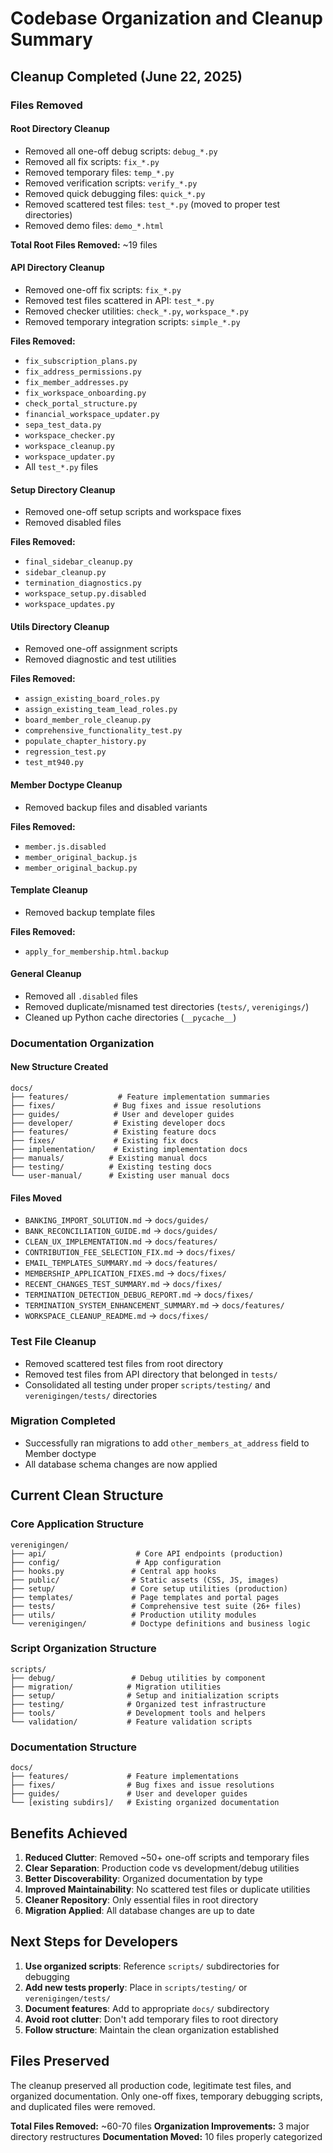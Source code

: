 # Codebase Organization and Cleanup Summary

## Cleanup Completed (June 22, 2025)

### Files Removed

#### Root Directory Cleanup
- Removed all one-off debug scripts: `debug_*.py`
- Removed all fix scripts: `fix_*.py` 
- Removed temporary files: `temp_*.py`
- Removed verification scripts: `verify_*.py`
- Removed quick debugging files: `quick_*.py`
- Removed scattered test files: `test_*.py` (moved to proper test directories)
- Removed demo files: `demo_*.html`

**Total Root Files Removed:** ~19 files

#### API Directory Cleanup
- Removed one-off fix scripts: `fix_*.py`
- Removed test files scattered in API: `test_*.py`
- Removed checker utilities: `check_*.py`, `workspace_*.py`
- Removed temporary integration scripts: `simple_*.py`

**Files Removed:**
- `fix_subscription_plans.py`
- `fix_address_permissions.py` 
- `fix_member_addresses.py`
- `fix_workspace_onboarding.py`
- `check_portal_structure.py`
- `financial_workspace_updater.py`
- `sepa_test_data.py`
- `workspace_checker.py`
- `workspace_cleanup.py`
- `workspace_updater.py`
- All `test_*.py` files

#### Setup Directory Cleanup
- Removed one-off setup scripts and workspace fixes
- Removed disabled files

**Files Removed:**
- `final_sidebar_cleanup.py`
- `sidebar_cleanup.py`
- `termination_diagnostics.py`
- `workspace_setup.py.disabled`
- `workspace_updates.py`

#### Utils Directory Cleanup
- Removed one-off assignment scripts
- Removed diagnostic and test utilities

**Files Removed:**
- `assign_existing_board_roles.py`
- `assign_existing_team_lead_roles.py`
- `board_member_role_cleanup.py`
- `comprehensive_functionality_test.py`
- `populate_chapter_history.py`
- `regression_test.py`
- `test_mt940.py`

#### Member Doctype Cleanup
- Removed backup files and disabled variants

**Files Removed:**
- `member.js.disabled`
- `member_original_backup.js`
- `member_original_backup.py`

#### Template Cleanup
- Removed backup template files

**Files Removed:**
- `apply_for_membership.html.backup`

#### General Cleanup
- Removed all `.disabled` files
- Removed duplicate/misnamed test directories (`tests/`, `verenigings/`)
- Cleaned up Python cache directories (`__pycache__`)

### Documentation Organization

#### New Structure Created
```
docs/
├── features/           # Feature implementation summaries
├── fixes/             # Bug fixes and issue resolutions  
├── guides/            # User and developer guides
├── developer/         # Existing developer docs
├── features/          # Existing feature docs
├── fixes/             # Existing fix docs
├── implementation/    # Existing implementation docs
├── manuals/          # Existing manual docs
├── testing/          # Existing testing docs
└── user-manual/      # Existing user manual docs
```

#### Files Moved
- `BANKING_IMPORT_SOLUTION.md` → `docs/guides/`
- `BANK_RECONCILIATION_GUIDE.md` → `docs/guides/`
- `CLEAN_UX_IMPLEMENTATION.md` → `docs/features/`
- `CONTRIBUTION_FEE_SELECTION_FIX.md` → `docs/fixes/`
- `EMAIL_TEMPLATES_SUMMARY.md` → `docs/features/`
- `MEMBERSHIP_APPLICATION_FIXES.md` → `docs/fixes/`
- `RECENT_CHANGES_TEST_SUMMARY.md` → `docs/fixes/`
- `TERMINATION_DETECTION_DEBUG_REPORT.md` → `docs/fixes/`
- `TERMINATION_SYSTEM_ENHANCEMENT_SUMMARY.md` → `docs/features/`
- `WORKSPACE_CLEANUP_README.md` → `docs/fixes/`

### Test File Cleanup
- Removed scattered test files from root directory
- Removed test files from API directory that belonged in `tests/`
- Consolidated all testing under proper `scripts/testing/` and `verenigingen/tests/` directories

### Migration Completed
- Successfully ran migrations to add `other_members_at_address` field to Member doctype
- All database schema changes are now applied

## Current Clean Structure

### Core Application Structure
```
verenigingen/
├── api/                    # Core API endpoints (production)
├── config/                 # App configuration
├── hooks.py               # Central app hooks
├── public/                # Static assets (CSS, JS, images)
├── setup/                 # Core setup utilities (production)
├── templates/             # Page templates and portal pages
├── tests/                 # Comprehensive test suite (26+ files)
├── utils/                 # Production utility modules
└── verenigingen/          # Doctype definitions and business logic
```

### Script Organization Structure
```
scripts/
├── debug/                 # Debug utilities by component
├── migration/            # Migration utilities  
├── setup/                # Setup and initialization scripts
├── testing/              # Organized test infrastructure
├── tools/                # Development tools and helpers
└── validation/           # Feature validation scripts
```

### Documentation Structure
```
docs/
├── features/             # Feature implementations
├── fixes/                # Bug fixes and issue resolutions
├── guides/               # User and developer guides
└── [existing subdirs]/   # Existing organized documentation
```

## Benefits Achieved

1. **Reduced Clutter**: Removed ~50+ one-off scripts and temporary files
2. **Clear Separation**: Production code vs development/debug utilities
3. **Better Discoverability**: Organized documentation by type
4. **Improved Maintainability**: No scattered test files or duplicate utilities
5. **Cleaner Repository**: Only essential files in root directory
6. **Migration Applied**: All database changes are up to date

## Next Steps for Developers

1. **Use organized scripts**: Reference `scripts/` subdirectories for debugging
2. **Add new tests properly**: Place in `scripts/testing/` or `verenigingen/tests/`
3. **Document features**: Add to appropriate `docs/` subdirectory
4. **Avoid root clutter**: Don't add temporary files to root directory
5. **Follow structure**: Maintain the clean organization established

## Files Preserved

The cleanup preserved all production code, legitimate test files, and organized documentation. Only one-off fixes, temporary debugging scripts, and duplicated files were removed.

**Total Files Removed:** ~60-70 files
**Organization Improvements:** 3 major directory restructures
**Documentation Moved:** 10 files properly categorized